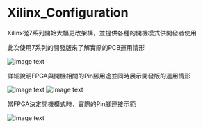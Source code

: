 # Xilinx_Configuration
Xilinx從7系列開始大幅更改架構，並提供各種的開機模式供開發者使用

此次使用7系列的開發版來了解實際的PCB運用情形

![Image text](https://github.com/WaysideVulcan/Xilinx_DesignTool/blob/master/img/config/7series_board.png)

詳細說明FPGA與開機相關的Pin腳用途並同時展示開發版的運用情形

![Image text](https://github.com/WaysideVulcan/Xilinx_DesignTool/blob/master/img/config/boot_pin.png)
![Image text](https://github.com/WaysideVulcan/Xilinx_DesignTool/blob/master/img/config/board_boot_pin.png)

當FPGA決定開機模式時，實際的Pin腳連接示範

![Image text](https://github.com/WaysideVulcan/Xilinx_DesignTool/blob/master/img/config/boot_mode.png)
